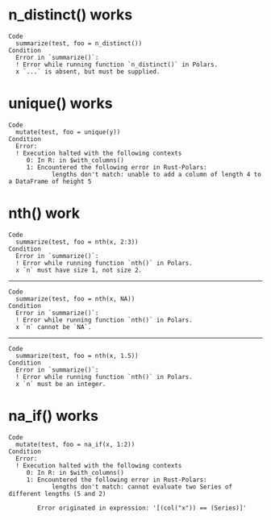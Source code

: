 # n_distinct() works

    Code
      summarize(test, foo = n_distinct())
    Condition
      Error in `summarize()`:
      ! Error while running function `n_distinct()` in Polars.
      x `...` is absent, but must be supplied.

# unique() works

    Code
      mutate(test, foo = unique(y))
    Condition
      Error:
      ! Execution halted with the following contexts
         0: In R: in $with_columns()
         1: Encountered the following error in Rust-Polars:
            	lengths don't match: unable to add a column of length 4 to a DataFrame of height 5

# nth() work

    Code
      summarize(test, foo = nth(x, 2:3))
    Condition
      Error in `summarize()`:
      ! Error while running function `nth()` in Polars.
      x `n` must have size 1, not size 2.

---

    Code
      summarize(test, foo = nth(x, NA))
    Condition
      Error in `summarize()`:
      ! Error while running function `nth()` in Polars.
      x `n` cannot be `NA`.

---

    Code
      summarize(test, foo = nth(x, 1.5))
    Condition
      Error in `summarize()`:
      ! Error while running function `nth()` in Polars.
      x `n` must be an integer.

# na_if() works

    Code
      mutate(test, foo = na_if(x, 1:2))
    Condition
      Error:
      ! Execution halted with the following contexts
         0: In R: in $with_columns()
         1: Encountered the following error in Rust-Polars:
            	lengths don't match: cannot evaluate two Series of different lengths (5 and 2)
      
            Error originated in expression: '[(col("x")) == (Series)]'

